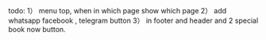 todo:
1） menu top, when in which page show which page
2） add whatsapp facebook , telegram button
3） in footer and header and 2 special book now button.
